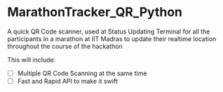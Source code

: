 # MarathonTracker_QR_Python
A quick QR Code scanner, used at Status Updating Terminal for all the participants in a marathon at IIT Madras to update their realtime location throughout the course of the hackathon

This will include:
- [ ] Multiple QR Code Scanning at the same time
- [ ] Fast and Rapid API to make it swift
